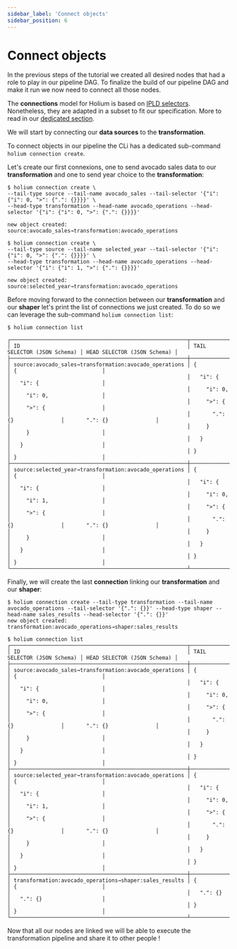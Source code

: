 ```yaml
---
sidebar_label: 'Connect objects'
sidebar_position: 6
---
```


# Connect objects

In the previous steps of the tutorial we created all desired nodes that had a role to play in our 
pipeline DAG. To finalize the build of our pipeline DAG and make it run we now need to connect all 
those nodes.

The **connections** model for Holium is based on [IPLD selectors](http://ipld.io.ipns.localhost:48084/specs/selectors/).
Nonetheless, they are adapted in a subset to fit our specification. More to read in our [dedicated
section](http://localhost:3000/reference/design#selectors-and-connections).

We will start by connecting our **data sources** to the **transformation**. 

To connect objects in our pipeline the CLi has a dedicated sub-command `holium connection create`.

Let's create our first connexions, one to send avocado sales data to our **transformation** and one to
send year choice to the **transformation**:

```shell
$ holium connection create \
--tail-type source --tail-name avocado_sales --tail-selector '{"i": {"i": 0, ">": {".": {}}}}' \
--head-type transformation --head-name avocado_operations --head-selector '{"i": {"i": 0, ">": {".": {}}}}' 

new object created: source:avocado_sales→transformation:avocado_operations

$ holium connection create \
--tail-type source --tail-name selected_year --tail-selector '{"i": {"i": 0, ">": {".": {}}}}' \
--head-type transformation --head-name avocado_operations --head-selector '{"i": {"i": 1, ">": {".": {}}}}' 

new object created: source:selected_year→transformation:avocado_operations
```

Before moving forward to the connection between our **transformation** and our **shaper** let's print
the list of connections we just created. To do so we can leverage the sub-command `holium connection list`:

```shell
$ holium connection list

┌────────────────────────────────────────────────────────┬─────────────────────────────┬─────────────────────────────┐
│ ID                                                     │ TAIL SELECTOR (JSON Schema) │ HEAD SELECTOR (JSON Schema) │
├────────────────────────────────────────────────────────┼─────────────────────────────┼─────────────────────────────┤
│ source:avocado_sales→transformation:avocado_operations │ {                           │ {                           │
│                                                        │   "i": {                    │   "i": {                    │
│                                                        │     "i": 0,                 │     "i": 0,                 │
│                                                        │     ">": {                  │     ">": {                  │
│                                                        │       ".": {}               │       ".": {}               │
│                                                        │     }                       │     }                       │
│                                                        │   }                         │   }                         │
│                                                        │ }                           │ }                           │
├────────────────────────────────────────────────────────┼─────────────────────────────┼─────────────────────────────┤
│ source:selected_year→transformation:avocado_operations │ {                           │ {                           │
│                                                        │   "i": {                    │   "i": {                    │
│                                                        │     "i": 0,                 │     "i": 1,                 │
│                                                        │     ">": {                  │     ">": {                  │
│                                                        │       ".": {}               │       ".": {}               │
│                                                        │     }                       │     }                       │
│                                                        │   }                         │   }                         │
│                                                        │ }                           │ }                           │
└────────────────────────────────────────────────────────┴─────────────────────────────┴─────────────────────────────┘
```

Finally, we will create the last **connection** linking our **transformation** and our **shaper**:

```shell
$ holium connection create --tail-type transformation --tail-name avocado_operations --tail-selector '{".": {}}' --head-type shaper --head-name sales_results --head-selector '{".": {}}'
new object created: transformation:avocado_operations→shaper:sales_results

$ holium connection list
┌────────────────────────────────────────────────────────┬─────────────────────────────┬─────────────────────────────┐
│ ID                                                     │ TAIL SELECTOR (JSON Schema) │ HEAD SELECTOR (JSON Schema) │
├────────────────────────────────────────────────────────┼─────────────────────────────┼─────────────────────────────┤
│ source:avocado_sales→transformation:avocado_operations │ {                           │ {                           │
│                                                        │   "i": {                    │   "i": {                    │
│                                                        │     "i": 0,                 │     "i": 0,                 │
│                                                        │     ">": {                  │     ">": {                  │
│                                                        │       ".": {}               │       ".": {}               │
│                                                        │     }                       │     }                       │
│                                                        │   }                         │   }                         │
│                                                        │ }                           │ }                           │
├────────────────────────────────────────────────────────┼─────────────────────────────┼─────────────────────────────┤
│ source:selected_year→transformation:avocado_operations │ {                           │ {                           │
│                                                        │   "i": {                    │   "i": {                    │
│                                                        │     "i": 0,                 │     "i": 1,                 │
│                                                        │     ">": {                  │     ">": {                  │
│                                                        │       ".": {}               │       ".": {}               │
│                                                        │     }                       │     }                       │
│                                                        │   }                         │   }                         │
│                                                        │ }                           │ }                           │
├────────────────────────────────────────────────────────┼─────────────────────────────┼─────────────────────────────┤
│ transformation:avocado_operations→shaper:sales_results │ {                           │ {                           │
│                                                        │   ".": {}                   │   ".": {}                   │
│                                                        │ }                           │ }                           │
└────────────────────────────────────────────────────────┴─────────────────────────────┴─────────────────────────────┘
```

Now that all our nodes are linked we will be able to execute the transformation pipeline and share it
to other people !
